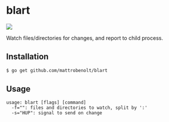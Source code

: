 # blart

![](http://www.wingclips.com/system/movie-clips/paul-blart-mall-cop/police-boot-camp/images/paul-blart-mall-cop-movie-clip-screenshot-police-boot-camp_large.jpg)

Watch files/directories for changes, and report to child process.

## Installation

```bash
$ go get github.com/mattrobenolt/blart
```

## Usage

```
usage: blart [flags] [command]
  -f="": files and directories to watch, split by ':'
  -s="HUP": signal to send on change
```
